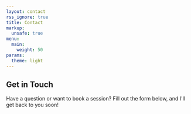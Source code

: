 ```yaml
---
layout: contact
rss_ignore: true
title: Contact
markup:
  unsafe: true
menu:
  main:
    weight: 50
params:
  theme: light
---
```



 ## Get in Touch

Have a question or want to book a session? Fill out the form below, and I'll get back to you soon!

